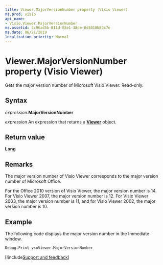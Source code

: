 ```yaml
---
title: Viewer.MajorVersionNumber property (Visio Viewer)
ms.prod: visio
api_name:
- Visio.Viewer.MajorVersionNumber
ms.assetid: 3c96ad5b-811d-88e1-38de-8d8010b83c7e
ms.date: 06/21/2019
localization_priority: Normal
---
```



# Viewer.MajorVersionNumber property (Visio Viewer)

Gets the major version number of Microsoft Visio Viewer. Read-only.


## Syntax

_expression_.**MajorVersionNumber**

_expression_ An expression that returns a **[Viewer](Visio.Viewer.md)** object.


## Return value

**Long**


## Remarks

The major version number of Visio Viewer corresponds to the major version number of Microsoft Office. 

For the Office 2010 version of Visio Viewer, the major version number is 14. For Visio Viewer 2007, the major version number is 12. For Visio Viewer 2003, the major version number is 11, and for Visio Viewer 2002, the major version number is 10.


## Example

The following code displays the major version number in the Immediate window.

```vb
Debug.Print vsoViewer.MajorVersionNumber
```

[!include[Support and feedback](~/includes/feedback-boilerplate.md)]